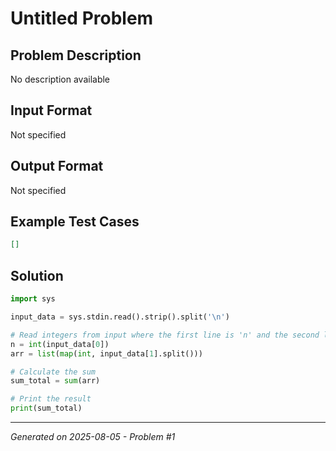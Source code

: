 # Untitled Problem

## Problem Description
No description available

## Input Format
Not specified

## Output Format
Not specified

## Example Test Cases
```json
[]
```

## Solution
```python
import sys

input_data = sys.stdin.read().strip().split('\n')

# Read integers from input where the first line is 'n' and the second line is the space-separated array
n = int(input_data[0])
arr = list(map(int, input_data[1].split()))

# Calculate the sum
sum_total = sum(arr)

# Print the result
print(sum_total)
```

---
*Generated on 2025-08-05 - Problem #1*
